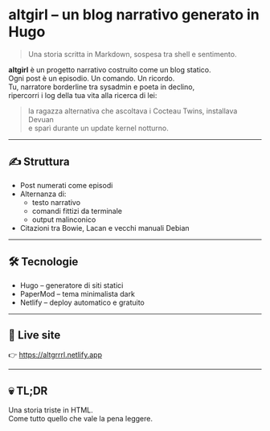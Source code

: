 # altgirl – un blog narrativo generato in Hugo

> Una storia scritta in Markdown, sospesa tra shell e sentimento.

**altgirl** è un progetto narrativo costruito come un blog statico.  
Ogni post è un episodio. Un comando. Un ricordo.  
Tu, narratore borderline tra sysadmin e poeta in declino,  
ripercorri i log della tua vita alla ricerca di lei:

> la ragazza alternativa che ascoltava i Cocteau Twins, installava Devuan  
> e sparì durante un update kernel notturno.

---

## ✍️ Struttura

- Post numerati come episodi
- Alternanza di:
  - testo narrativo
  - comandi fittizi da terminale
  - output malinconico
- Citazioni tra Bowie, Lacan e vecchi manuali Debian

---

## 🛠 Tecnologie

- Hugo – generatore di siti statici
- PaperMod – tema minimalista dark
- Netlify – deploy automatico e gratuito

---

## 📡 Live site

👉 https://altgrrrl.netlify.app

---

## 💀 TL;DR

Una storia triste in HTML.  
Come tutto quello che vale la pena leggere.
